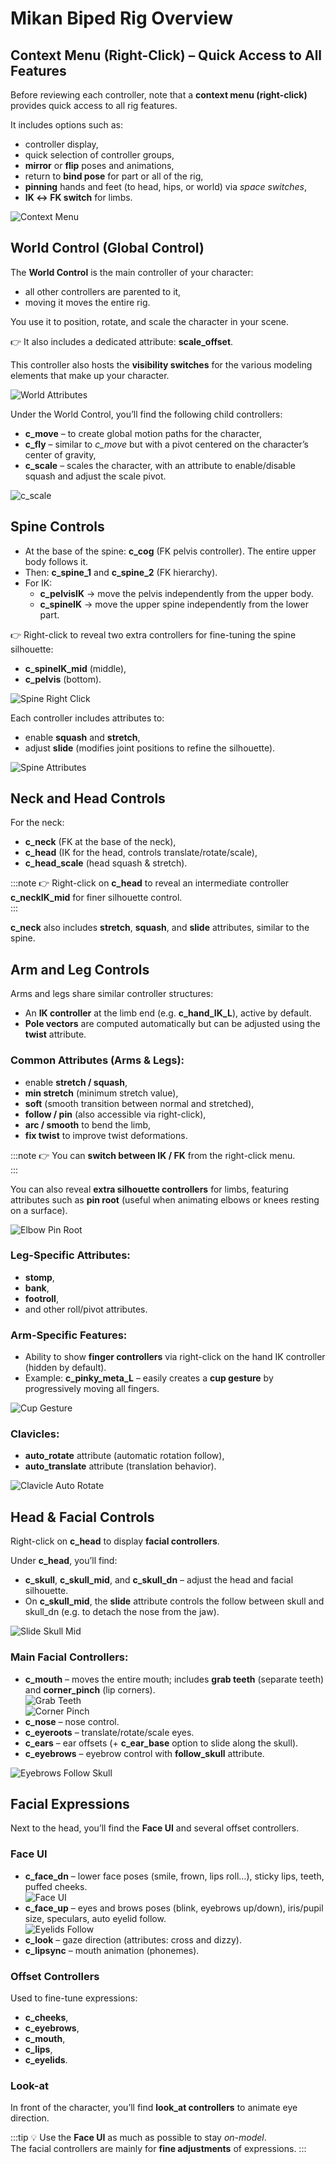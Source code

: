 # Mikan Biped Rig Overview



## Context Menu (Right-Click) – Quick Access to All Features

Before reviewing each controller, note that a **context menu (right-click)** provides quick access to all rig features.  

It includes options such as:

- controller display,  
- quick selection of controller groups,  
- **mirror** or **flip** poses and animations,  
- return to **bind pose** for part or all of the rig,  
- **pinning** hands and feet (to head, hips, or world) via *space switches*,  
- **IK ↔ FK switch** for limbs.  

![Context Menu](./img/menu_contextuel.png)  



## World Control (Global Control)

The **World Control** is the main controller of your character:

- all other controllers are parented to it,  
- moving it moves the entire rig.  

You use it to position, rotate, and scale the character in your scene.  

👉 It also includes a dedicated attribute: **scale_offset**.  

This controller also hosts the **visibility switches** for the various modeling elements that make up your character.  

![World Attributes](./img/world_attr.png)  

Under the World Control, you’ll find the following child controllers:

- **c_move** – to create global motion paths for the character,  
- **c_fly** – similar to *c_move* but with a pivot centered on the character’s center of gravity,  
- **c_scale** – scales the character, with an attribute to enable/disable squash and adjust the scale pivot.  

![c_scale](./img/c_scale.gif)  



## Spine Controls

- At the base of the spine: **c_cog** (FK pelvis controller). The entire upper body follows it.  
- Then: **c_spine_1** and **c_spine_2** (FK hierarchy).  
- For IK:  
  - **c_pelvisIK** → move the pelvis independently from the upper body.  
  - **c_spineIK** → move the upper spine independently from the lower part.  

👉 Right-click to reveal two extra controllers for fine-tuning the spine silhouette:

- **c_spineIK_mid** (middle),  
- **c_pelvis** (bottom).  

![Spine Right Click](./img/spine_click_droit.png)  

Each controller includes attributes to:

- enable **squash** and **stretch**,  
- adjust **slide** (modifies joint positions to refine the silhouette).  

![Spine Attributes](./img/spine_attr.gif)  



## Neck and Head Controls

For the neck:

- **c_neck** (FK at the base of the neck),  
- **c_head** (IK for the head, controls translate/rotate/scale),  
- **c_head_scale** (head squash & stretch).  

:::note
👉 Right-click on **c_head** to reveal an intermediate controller **c_neckIK_mid** for finer silhouette control.  
:::

**c_neck** also includes **stretch**, **squash**, and **slide** attributes, similar to the spine.  



## Arm and Leg Controls

Arms and legs share similar controller structures:  

- An **IK controller** at the limb end (e.g. **c_hand_IK_L**), active by default.  
- **Pole vectors** are computed automatically but can be adjusted using the **twist** attribute.  

### Common Attributes (Arms & Legs):

- enable **stretch / squash**,  
- **min stretch** (minimum stretch value),  
- **soft** (smooth transition between normal and stretched),  
- **follow / pin** (also accessible via right-click),  
- **arc / smooth** to bend the limb,  
- **fix twist** to improve twist deformations.  

:::note
👉 You can **switch between IK / FK** from the right-click menu.  
:::

You can also reveal **extra silhouette controllers** for limbs, featuring attributes such as **pin root** (useful when animating elbows or knees resting on a surface).  

![Elbow Pin Root](./img/elbow_pinroot.gif)  

### Leg-Specific Attributes:

- **stomp**,  
- **bank**,  
- **footroll**,  
- and other roll/pivot attributes.  

### Arm-Specific Features:

- Ability to show **finger controllers** via right-click on the hand IK controller (hidden by default).  
- Example: **c_pinky_meta_L** – easily creates a **cup gesture** by progressively moving all fingers.  

![Cup Gesture](./img/cup_gesture.gif)  

### Clavicles:

- **auto_rotate** attribute (automatic rotation follow),  
- **auto_translate** attribute (translation behavior).  

![Clavicle Auto Rotate](./img/clav_autororient.gif)  



## Head & Facial Controls

Right-click on **c_head** to display **facial controllers**.  

Under **c_head**, you’ll find:

- **c_skull**, **c_skull_mid**, and **c_skull_dn** – adjust the head and facial silhouette.  
- On **c_skull_mid**, the **slide** attribute controls the follow between skull and skull_dn (e.g. to detach the nose from the jaw).  

![Slide Skull Mid](./img/skull_mid_slide.gif)  

### Main Facial Controllers:

- **c_mouth** – moves the entire mouth; includes **grab teeth** (separate teeth) and **corner_pinch** (lip corners).  
  ![Grab Teeth](./img/grabteeth.gif)  
  ![Corner Pinch](./img/corner_pinch.gif)  
- **c_nose** – nose control.  
- **c_eyeroots** – translate/rotate/scale eyes.  
- **c_ears** – ear offsets (+ **c_ear_base** option to slide along the skull).  
- **c_eyebrows** – eyebrow control with **follow_skull** attribute.  

![Eyebrows Follow Skull](./img/eyebrows_follow_skull.gif)  



## Facial Expressions

Next to the head, you’ll find the **Face UI** and several offset controllers.  

### Face UI

- **c_face_dn** – lower face poses (smile, frown, lips roll…), sticky lips, teeth, puffed cheeks.  
  ![Face UI](./img/faceUI.png)  
- **c_face_up** – eyes and brows poses (blink, eyebrows up/down), iris/pupil size, speculars, auto eyelid follow.  
  ![Eyelids Follow](./img/eyelids_follow.gif)  
- **c_look** – gaze direction (attributes: cross and dizzy).  
- **c_lipsync** – mouth animation (phonemes).  

### Offset Controllers

Used to fine-tune expressions:

- **c_cheeks**,  
- **c_eyebrows**,  
- **c_mouth**,  
- **c_lips**,  
- **c_eyelids**.  

### Look-at

In front of the character, you’ll find **look_at controllers** to animate eye direction.  


:::tip
💡 Use the **Face UI** as much as possible to stay *on-model*.  
The facial controllers are mainly for **fine adjustments** of expressions.
:::